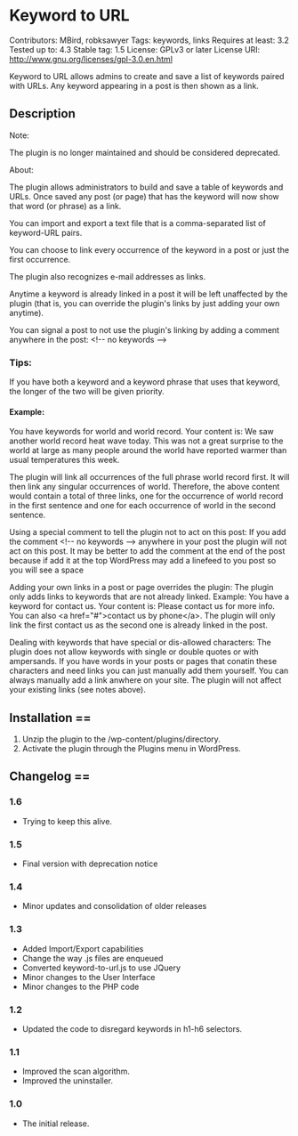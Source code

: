 # Keyword to URL

Contributors: MBird, robksawyer
Tags: keywords, links
Requires at least: 3.2
Tested up to: 4.3
Stable tag: 1.5
License: GPLv3 or later
License URI: http://www.gnu.org/licenses/gpl-3.0.en.html

Keyword to URL allows admins to create and save a list of keywords paired with URLs. Any keyword appearing in a post is then shown as a link.

## Description

Note:

The plugin is no longer maintained and should be considered deprecated.

About:

The plugin allows administrators to build and save a table of keywords and URLs. Once saved any post (or page) that has the keyword will now show that word (or phrase) as a link.

You can import and export a text file that is a comma-separated list of keyword-URL pairs.

You can choose to link every occurrence of the keyword in a post or just the first occurrence.

The plugin also recognizes e-mail addresses as links.

Anytime a keyword is already linked in a post it will be left unaffected by the plugin (that is, you can override the plugin's links by just adding your own anytime).

You can signal a post to not use the plugin's linking by adding a comment anywhere in the post:
&lt;!-- no keywords --&gt;

### Tips:

If you have both a keyword and a keyword phrase that uses that keyword, the longer of the two will be given priority.

#### Example:
You have keywords for world and world record.
Your content is: We saw another world record heat wave today. This was not a great surprise to the world at large as many people around the world have reported warmer than usual temperatures this week.

The plugin will link all occurrences of the full phrase world record first. It will then link any singular occurrences of world. Therefore, the above content would contain a total of three links, one for the occurrence of world record in the first sentence and one for each occurrence of world in the second sentence.

Using a special comment to tell the plugin not to act on this post:
If you add the comment &lt;!-- no keywords --&gt; anywhere in your post the plugin will not act on this post. It may be better to add the comment at the end of the post because if add it at the top WordPress may add a linefeed to you post so you will see a space

Adding your own links in a post or page overrides the plugin:
The plugin only adds links to keywords that are not already linked.
Example:
You have a keyword for contact us.
Your content is: Please contact us for more info. You can also &lt;a href="#"&gt;contact us by phone&lt;/a&gt;.
The plugin will only link the first contact us as the second one is already linked in the post.

Dealing with keywords that have special or dis-allowed characters:
The plugin does not allow keywords with single or double quotes or with ampersands. If you have words in your posts or pages that conatin these characters and need links you can just manually add them yourself. You can always manually add a link anwhere on your site. The plugin will not affect your existing links (see notes above).

## Installation ==

1. Unzip the plugin to the /wp-content/plugins/directory.
1. Activate the plugin through the Plugins menu in WordPress.

## Changelog ==

### 1.6
* Trying to keep this alive.

### 1.5
* Final version with deprecation notice

### 1.4
* Minor updates and consolidation of older releases

### 1.3
* Added Import/Export capabilities
* Change the way .js files are enqueued
* Converted keyword-to-url.js to use JQuery
* Minor changes to the User Interface
* Minor changes to the PHP code

### 1.2
* Updated the code to disregard keywords in h1-h6 selectors.

### 1.1
* Improved the scan algorithm.
* Improved the uninstaller.

### 1.0
* The initial release.
